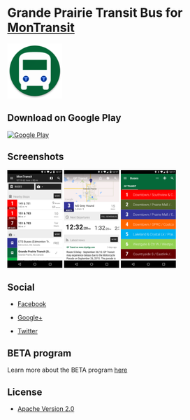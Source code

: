 # Grande Prairie Transit Bus for [MonTransit](https://github.com/mtransitapps/mtransit-for-android)

<img width="25%" height="25%" src="https://raw.githubusercontent.com/mtransitapps/ca-grande-prairie-transit-bus-android/master/pub/hi-res-app-icon.png"/>

## Download on Google Play

[![Google Play](https://developer.android.com/images/brand/en_app_rgb_wo_60.png)](https://play.google.com/store/apps/details?id=org.mtransit.android.ca_grande_prairie_transit_bus)

## Screenshots

<img width="25%" height="25%" src="https://raw.githubusercontent.com/mtransitapps/ca-grande-prairie-transit-bus-android/master/pub/screenshot-phone-1.png"/>
<img width="25%" height="25%" src="https://raw.githubusercontent.com/mtransitapps/ca-grande-prairie-transit-bus-android/master/pub/screenshot-phone-2.png"/>
<img width="25%" height="25%" src="https://raw.githubusercontent.com/mtransitapps/ca-grande-prairie-transit-bus-android/master/pub/screenshot-phone-3.png"/>

## Social

* [Facebook](https://www.facebook.com/MonTransit)

* [Google+](http://gplus.to/MonTransit/)

* [Twitter](https://twitter.com/montransit)

## BETA program

Learn more about the BETA program [here](https://github.com/mtransitapps/mtransit-for-android/wiki/BETA)

## License

* [Apache Version 2.0](http://www.apache.org/licenses/LICENSE-2.0.html)
